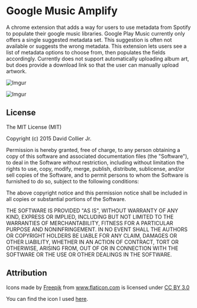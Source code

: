# Google Music Amplify
A chrome extension that adds a way for users to use metadata from Spotify to populate their google music libraries. Google Play Music currently only offers a single suggested metadata set. This suggestion is often not available or suggests the wrong metadata. This extension lets users see a list of metadata options to choose from, then populates the fields accordingly. Currently does not support automatically uploading album art, but does provide a download link so that the user can manually upload artwork.

![Imgur](http://i.imgur.com/4Gml8Iu.png)

![Imgur](http://i.imgur.com/ux8Dzyp.png)

## License
The MIT License (MIT)

Copyright (c) 2015 David Collier Jr.

Permission is hereby granted, free of charge, to any person obtaining a copy of this software and associated documentation files (the "Software"), to deal in the Software without restriction, including without limitation the rights to use, copy, modify, merge, publish, distribute, sublicense, and/or sell copies of the Software, and to permit persons to whom the Software is furnished to do so, subject to the following conditions:

The above copyright notice and this permission notice shall be included in all copies or substantial portions of the Software.

THE SOFTWARE IS PROVIDED "AS IS", WITHOUT WARRANTY OF ANY KIND, EXPRESS OR IMPLIED, INCLUDING BUT NOT LIMITED TO THE WARRANTIES OF MERCHANTABILITY, FITNESS FOR A PARTICULAR PURPOSE AND NONINFRINGEMENT. IN NO EVENT SHALL THE AUTHORS OR COPYRIGHT HOLDERS BE LIABLE FOR ANY CLAIM, DAMAGES OR OTHER LIABILITY, WHETHER IN AN ACTION OF CONTRACT, TORT OR OTHERWISE, ARISING FROM, OUT OF OR IN CONNECTION WITH THE SOFTWARE OR THE USE OR OTHER DEALINGS IN THE SOFTWARE.

## Attribution
Icons made by <a href="http://www.freepik.com" title="Freepik">Freepik</a> from <a href="http://www.flaticon.com" title="Flaticon">www.flaticon.com</a> is licensed under <a href="http://creativecommons.org/licenses/by/3.0/" title="Creative Commons BY 3.0">CC BY 3.0</a>

You can find the icon I used [here](http://www.flaticon.com/free-icon/sound-bars-pulse_65129).
